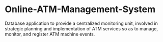 # Online-ATM-Management-System
Database application to provide a centralized monitoring unit, involved in strategic planning and implementation of ATM services so as to manage, monitor, and register ATM machine events.
